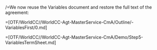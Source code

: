/=We now reuse the Variables document and restore the full text of the agreement:

=[OTF/WorldCC//WorldCC-Agt-MasterService-CmA/Outline/-VariablesFirst/0.md]

=[OTF/WorldCC//WorldCC-Agt-MasterService-CmA/Demo/Step5-VariablesTermSheet.md]